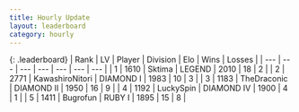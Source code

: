 ```yaml
---
title: Hourly Update
layout: leaderboard
category: hourly
---
```


{: .leaderboard}
| Rank | LV | Player | Division | Elo | Wins | Losses |
| --- | --- | --- | --- | --- | --- | --- |
| <span data-change="0">1</span> | 1610 | <span title="ID: 353063">Sktima</span> | LEGEND | <span data-change="0">2010</span> | <span data-change="0">18</span> | <span data-change="0">2</span> |
| <span data-change="0">2</span> | 2771 | <span title="ID: 164871">KawashiroNitori</span> | DIAMOND I | <span data-change="-15">1983</span> | <span data-change="3">10</span> | <span data-change="2">3</span> |
| <span data-change="0">3</span> | 1183 | <span title="ID: 544310">TheDraconic</span> | DIAMOND II | <span data-change="0">1950</span> | <span data-change="0">16</span> | <span data-change="0">9</span> |
| <span data-change="0">4</span> | 1192 | <span title="ID: 498412">LuckySpin</span> | DIAMOND IV | <span data-change="0">1900</span> | <span data-change="0">4</span> | <span data-change="0">1</span> |
| <span data-change="4">5</span> | 1411 | <span title="ID: 46333">Bugrofun</span> | RUBY I | <span data-change="16">1895</span> | <span data-change="2">15</span> | <span data-change="0">8</span> |